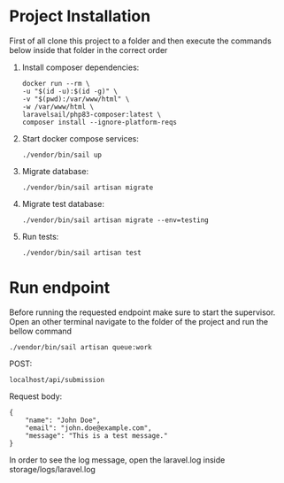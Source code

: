 # Project Installation

First of all clone this project to a folder and then execute the commands below inside that folder in the correct order

1. Install composer dependencies:
    ```
   docker run --rm \
   -u "$(id -u):$(id -g)" \
   -v "$(pwd):/var/www/html" \
   -w /var/www/html \
   laravelsail/php83-composer:latest \
   composer install --ignore-platform-reqs
   ```
2. Start docker compose services:
    ```
    ./vendor/bin/sail up 
    ```
3. Migrate database:
    ```
    ./vendor/bin/sail artisan migrate   
    ```
4. Migrate test database:
    ```
    ./vendor/bin/sail artisan migrate --env=testing
    ```
5. Run tests:
    ```
    ./vendor/bin/sail artisan test   
    ```

# Run endpoint

Before running the requested endpoint make sure to start the supervisor. Open an other terminal navigate to the folder 
of the project and run the bellow command
```
./vendor/bin/sail artisan queue:work 
```

POST:
```
localhost/api/submission
```
Request body:
```
{
    "name": "John Doe",
    "email": "john.doe@example.com",
    "message": "This is a test message."
}
```
In order to see the log message, open the laravel.log inside storage/logs/laravel.log
